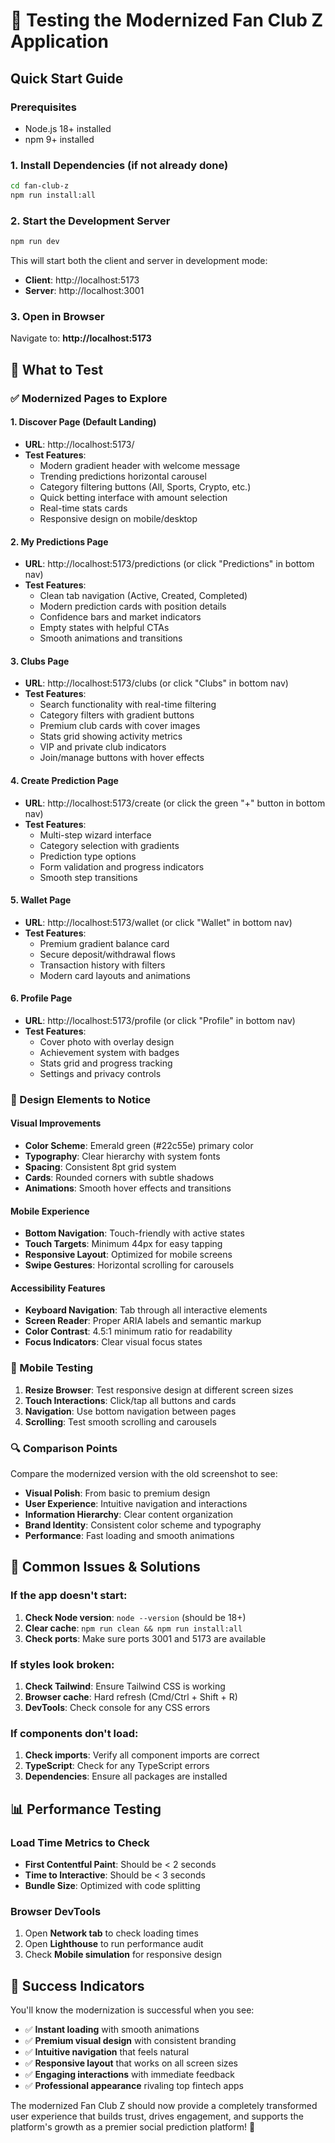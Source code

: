 # 🚀 Testing the Modernized Fan Club Z Application

## Quick Start Guide

### Prerequisites
- Node.js 18+ installed
- npm 9+ installed

### 1. Install Dependencies (if not already done)
```bash
cd fan-club-z
npm run install:all
```

### 2. Start the Development Server
```bash
npm run dev
```

This will start both the client and server in development mode:
- **Client**: http://localhost:5173
- **Server**: http://localhost:3001

### 3. Open in Browser
Navigate to: **http://localhost:5173**

## 🎯 What to Test

### ✅ Modernized Pages to Explore

#### 1. **Discover Page** (Default Landing)
- **URL**: http://localhost:5173/
- **Test Features**:
  - Modern gradient header with welcome message
  - Trending predictions horizontal carousel
  - Category filtering buttons (All, Sports, Crypto, etc.)
  - Quick betting interface with amount selection
  - Real-time stats cards
  - Responsive design on mobile/desktop

#### 2. **My Predictions Page**
- **URL**: http://localhost:5173/predictions (or click "Predictions" in bottom nav)
- **Test Features**:
  - Clean tab navigation (Active, Created, Completed)
  - Modern prediction cards with position details
  - Confidence bars and market indicators
  - Empty states with helpful CTAs
  - Smooth animations and transitions

#### 3. **Clubs Page**
- **URL**: http://localhost:5173/clubs (or click "Clubs" in bottom nav)
- **Test Features**:
  - Search functionality with real-time filtering
  - Category filters with gradient buttons
  - Premium club cards with cover images
  - Stats grid showing activity metrics
  - VIP and private club indicators
  - Join/manage buttons with hover effects

#### 4. **Create Prediction Page**
- **URL**: http://localhost:5173/create (or click the green "+" button in bottom nav)
- **Test Features**:
  - Multi-step wizard interface
  - Category selection with gradients
  - Prediction type options
  - Form validation and progress indicators
  - Smooth step transitions

#### 5. **Wallet Page**
- **URL**: http://localhost:5173/wallet (or click "Wallet" in bottom nav)
- **Test Features**:
  - Premium gradient balance card
  - Secure deposit/withdrawal flows
  - Transaction history with filters
  - Modern card layouts and animations

#### 6. **Profile Page**
- **URL**: http://localhost:5173/profile (or click "Profile" in bottom nav)
- **Test Features**:
  - Cover photo with overlay design
  - Achievement system with badges
  - Stats grid and progress tracking
  - Settings and privacy controls

### 🎨 Design Elements to Notice

#### Visual Improvements
- **Color Scheme**: Emerald green (#22c55e) primary color
- **Typography**: Clear hierarchy with system fonts
- **Spacing**: Consistent 8pt grid system
- **Cards**: Rounded corners with subtle shadows
- **Animations**: Smooth hover effects and transitions

#### Mobile Experience
- **Bottom Navigation**: Touch-friendly with active states
- **Touch Targets**: Minimum 44px for easy tapping
- **Responsive Layout**: Optimized for mobile screens
- **Swipe Gestures**: Horizontal scrolling for carousels

#### Accessibility Features
- **Keyboard Navigation**: Tab through all interactive elements
- **Screen Reader**: Proper ARIA labels and semantic markup
- **Color Contrast**: 4.5:1 minimum ratio for readability
- **Focus Indicators**: Clear visual focus states

### 📱 Mobile Testing
1. **Resize Browser**: Test responsive design at different screen sizes
2. **Touch Interactions**: Click/tap all buttons and cards
3. **Navigation**: Use bottom navigation between pages
4. **Scrolling**: Test smooth scrolling and carousels

### 🔍 Comparison Points
Compare the modernized version with the old screenshot to see:
- **Visual Polish**: From basic to premium design
- **User Experience**: Intuitive navigation and interactions
- **Information Hierarchy**: Clear content organization
- **Brand Identity**: Consistent color scheme and typography
- **Performance**: Fast loading and smooth animations

## 🐛 Common Issues & Solutions

### If the app doesn't start:
1. **Check Node version**: `node --version` (should be 18+)
2. **Clear cache**: `npm run clean && npm run install:all`
3. **Check ports**: Make sure ports 3001 and 5173 are available

### If styles look broken:
1. **Check Tailwind**: Ensure Tailwind CSS is working
2. **Browser cache**: Hard refresh (Cmd/Ctrl + Shift + R)
3. **DevTools**: Check console for any CSS errors

### If components don't load:
1. **Check imports**: Verify all component imports are correct
2. **TypeScript**: Check for any TypeScript errors
3. **Dependencies**: Ensure all packages are installed

## 📊 Performance Testing

### Load Time Metrics to Check
- **First Contentful Paint**: Should be < 2 seconds
- **Time to Interactive**: Should be < 3 seconds
- **Bundle Size**: Optimized with code splitting

### Browser DevTools
1. Open **Network tab** to check loading times
2. Open **Lighthouse** to run performance audit
3. Check **Mobile simulation** for responsive design

## 🎉 Success Indicators

You'll know the modernization is successful when you see:
- ✅ **Instant loading** with smooth animations
- ✅ **Premium visual design** with consistent branding
- ✅ **Intuitive navigation** that feels natural
- ✅ **Responsive layout** that works on all screen sizes
- ✅ **Engaging interactions** with immediate feedback
- ✅ **Professional appearance** rivaling top fintech apps

The modernized Fan Club Z should now provide a completely transformed user experience that builds trust, drives engagement, and supports the platform's growth as a premier social prediction platform! 🚀